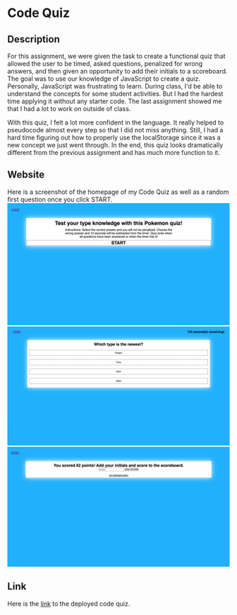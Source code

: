 # Code Quiz

## Description
For this assignment, we were given the task to create a functional quiz that allowed the user to be timed, asked questions, penalized for wrong answers, and then given an opportunity to add their initials to a scoreboard. The goal was to use our knowledge of JavaScript to create a quiz. Personally, JavaScript was frustrating to learn. During class, I'd be able to understand the concepts for some student activities. But I had the hardest time applying it without any starter code. The last assignment showed me that I had a lot to work on outside of class.

With this quiz, I felt a lot more confident in the language. It really helped to pseudocode almost every step so that I did not miss anything. Still, I had a hard time figuring out how to properly use the localStorage since it was a new concept we just went through. In the end, this quiz looks dramatically different from the previous assignment and has much more function to it.

## Website
Here is a screenshot of the homepage of my Code Quiz as well as a random first question once you click START.
![screenshot of the initial page of the quiz](/images/code-quiz-home.png)
![screenshot of a random first question once you click START](/images/code-quiz-click.png)
![screenshot of the end page of the quiz](images/code-quiz-end.png)

## Link
Here is the [link](https://dejesusf.github.io/code-quiz/) to the deployed code quiz.